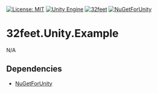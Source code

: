 [![License: MIT](https://img.shields.io/badge/License-MIT-green.svg)](https://opensource.org/licenses/MIT)
[![Unity Engine](https://img.shields.io/badge/unity-2020.1.2f1-black.svg?style=flat&logo=unity&cacheSeconds=2592000)](https://unity3d.com/get-unity/download/archive)
[![32feet](https://img.shields.io/badge/32'-4.0.8-006665.svg?style=flat)](https://github.com/inthehand/32feet)
[![NuGetForUnity](https://img.shields.io/badge/NuGetForUnity-3.0.1-004880.svg?style=flat&logo=nuget)](https://github.com/GlitchEnzo/NuGetForUnity)

# 32feet.Unity.Example

N/A

## Dependencies

* [NuGetForUnity](https://github.com/GlitchEnzo/NuGetForUnity)
